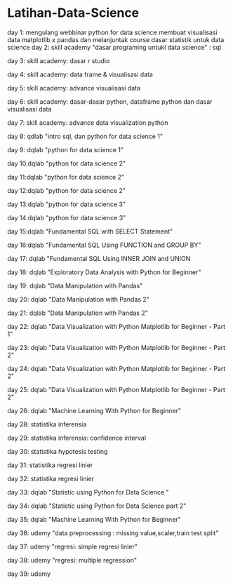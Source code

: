 # Latihan-Data-Science

day 1: mengulang webbinar python for data science membuat visualisasi data matplotlib x pandas dan melanjuntak course dasar statistik untuk data science
day 2: skill academy "dasar programing untukl data science" : sql

day 3: skill academy: dasar r studio

day 4: skill academy: data frame & visualisasi data

day 5: skill academy: advance visualisasi data

day 6: skill academy: dasar-dasar python, dataframe python dan dasar visualisasi data

day 7: skill academy: advance data visualization python

day 8: qdlab "intro sql, dan python for data science 1"

day 9: dqlab "python for data science 1"

day 10:dqlab "python for data science 2"

day 11:dqlab "python for data science 2"

day 12:dqlab "python for data science 2"

day 13:dqlab "python for data science 3"

day 14:dqlab "python for data science 3"

day 15:dqlab "Fundamental SQL with SELECT Statement"

day 16:dqlab "Fundamental SQL Using FUNCTION and GROUP BY"

day 17: dqlab "Fundamental SQL Using INNER JOIN and UNION

day 18: dqlab "Exploratory Data Analysis with Python for Beginner"

day 19: dqlab "Data Manipulation with Pandas"

day 20: dqlab "Data Manipulation with Pandas 2"

day 21: dqlab "Data Manipulation with Pandas 2"

day 22: dqlab "Data Visualization with Python Matplotlib for Beginner - Part 1"

day 23: dqlab "Data Visualization with Python Matplotlib for Beginner - Part 2"

day 24: dqlab "Data Visualization with Python Matplotlib for Beginner - Part 2"

day 25: dqlab "Data Visualization with Python Matplotlib for Beginner - Part 2"

day 26: dqlab "Machine Learning With Python for Beginner"

day 28: statistika inferensia

day 29: statistika inferensia: confidence interval

day 30: statistika hypotesis testing

day 31: statistika regresi linier

day 32: statistika regresi linier

day 33: dqlab "Statistic using Python for Data Science "

day 34: dqlab "Statistic using Python for Data Science part 2"

day 35: dqlab "Machine Learning With Python for Beginner"

day 36: udemy "data preprocessing : missing value,scaler,train test split"

day 37: udemy "regresi: simple regresi linier" 

day 38: udemy "regresi: multiple regression"

day 39: udemy 






